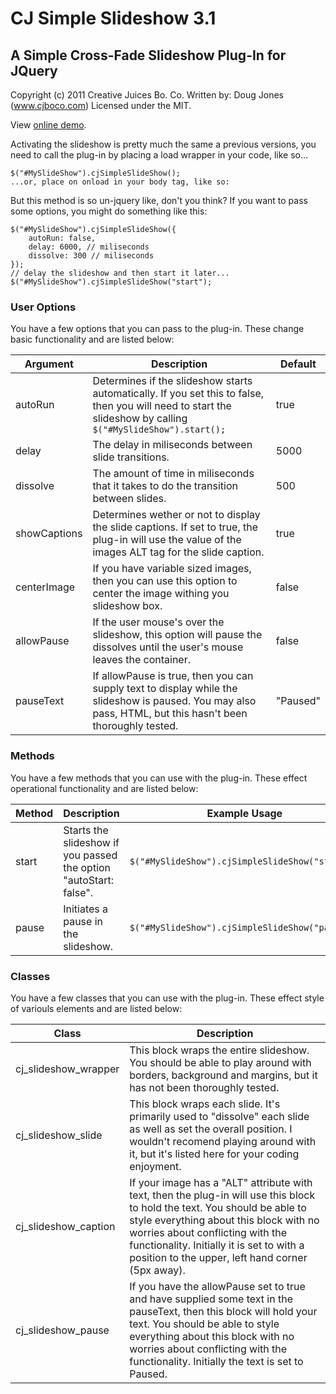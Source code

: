 # CJ Simple Slideshow 3.1
## A Simple Cross-Fade Slideshow Plug-In for JQuery

Copyright (c) 2011 Creative Juices Bo. Co.
Written by: Doug Jones (www.cjboco.com)
Licensed under the MIT.

View [online demo](http://cjboco.github.io/cj-simple-slideshow/).

Activating the slideshow is pretty much the same a previous versions, you need to call
the plug-in by placing a load wrapper in your code, like so...

```
$("#MySlideShow").cjSimpleSlideShow();
...or, place on onload in your body tag, like so:
```

<body onload="$('#MySlideShow').cjSimpleSlideShow();">
But this method is so un-jquery like, don't you think? If you want to pass some options, you might do something like this:

```
$("#MySlideShow").cjSimpleSlideShow({
    autoRun: false,
    delay: 6000, // miliseconds
    dissolve: 300 // miliseconds
});
// delay the slideshow and then start it later...
$("#MySlideShow").cjSimpleSlideShow("start");
```


### User Options

You have a few options that you can pass to the plug-in. These change basic functionality and are listed below:

Argument       |Description                                                        |Default|
---------------|-------------------------------------------------------------------|--------
autoRun         |Determines if the slideshow starts automatically. If you set this to false, then you will need to start the slideshow by calling `$("#MySlideShow").start();` |true |
delay           |The delay in miliseconds between slide transitions.                |5000
dissolve        |The amount of time in miliseconds that it takes to do the transition between slides. |500
showCaptions    |Determines wether or not to display the slide captions. If set to true, the plug-in will use the value of the images ALT tag for the slide caption. |true
centerImage     |If you have variable sized images, then you can use this option to center the image withing you slideshow box.               |false
allowPause      |If the user mouse's over the slideshow, this option will pause the dissolves until the user's mouse leaves the container.      |false
pauseText      | If allowPause is true, then you can supply text to display while the slideshow is paused. You may also pass, HTML, but this hasn't been thoroughly tested.|"Paused"

### Methods

You have a few methods that you can use with the plug-in. These effect operational functionality and are listed below:

Method |Description                                                      |Example Usage                                  |
------ | --------------------------------------------------------------- | ----------------------------------------------| 
start  |Starts the slideshow if you passed the option "autoStart: false".|`$("#MySlideShow").cjSimpleSlideShow("start");`|
pause  |Initiates a pause in the slideshow.                              |`$("#MySlideShow").cjSimpleSlideShow("pause");`|



### Classes

You have a few classes that you can use with the plug-in. These effect style of variouls elements and are listed below:

Class                  |Description|
-----------------------|-----------------------------------------------------------------------------------|
cj_slideshow_wrapper   | This block wraps the entire slideshow. You should be able to play around with borders, background and margins, but it has not been thoroughly tested.|
cj_slideshow_slide     | This block wraps each slide. It's primarily used to "dissolve" each slide as well as set the overall position. I wouldn't recomend playing around with it, but it's listed here for your coding enjoyment.|
cj_slideshow_caption   | If your image has a "ALT" attribute with text, then the plug-in will use this block to hold the text. You should be able to style everything about this block with no worries about conflicting with the functionality. Initially it is set to with a position to the upper, left hand corner (5px away).|
cj_slideshow_pause     | If you have the allowPause set to true and have supplied some text in the pauseText, then this block will hold your text. You should be able to style everything about this block with no worries about conflicting with the functionality. Initially the text is set to Paused.|

# 